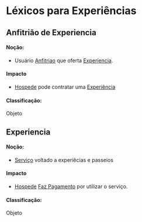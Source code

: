 # Léxicos para Experiências


## Anfitrião de Experiencia <a name="ANFITRIAO-EXPERIENCIA"></a>
#### Noção:
- Usuário [Anfitriao](lex_geral.md#ANFITRIAO) que oferta [Experiencia](lex_experiencia.md#EXPERIENCIA).
#### Impacto
- [Hospede](lex_geral.md#HOSPEDE) pode contratar uma [Experiência](#EXPERIENCIA)
#### Classificação:
Objeto

## Experiencia <a name="EXPERIENCIA"></a>
#### Noção:
- [Serviço](lex_geral.md#SERVICO) voltado a experiêcias e passeios
#### Impacto
- [Hospede](lex_geral.md#HOSPEDE) [Faz Pagamento](lex_geral.md#PAGAMENTO) por utilizar o serviço.
#### Classificação:
Objeto
